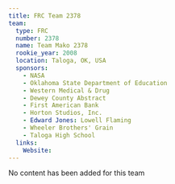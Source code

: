 ```yaml
---
title: FRC Team 2378
team:
  type: FRC
  number: 2378
  name: Team Mako 2378
  rookie_year: 2008
  location: Taloga, OK, USA
  sponsors:
    - NASA
    - Oklahoma State Department of Education
    - Western Medical & Drug
    - Dewey County Abstract
    - First American Bank
    - Horton Studios, Inc.
    - Edward Jones: Lowell Flaming
    - Wheeler Brothers' Grain
    - Taloga High School
  links:
    Website: 
---
```

No content has been added for this team
